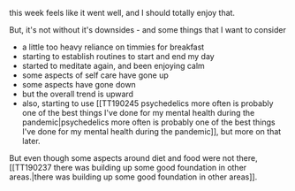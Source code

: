 this week feels like it went well, and I should totally enjoy that.

But, it's not without it's downsides - and some things that I want to consider

- a little too heavy reliance on timmies for breakfast 
- starting to establish routines to start and end my day
- started to meditate again, and been enjoying calm
- some aspects of self care have gone up
- some aspects have gone down
- but the overall trend is upward
- also, starting to use [[TT190245 psychedelics more often is probably one of the best things I've done for my mental health during the pandemic|psychedelics more often is probably one of the best things I've done for my mental health during the pandemic]], but more on that later.

But even though some aspects around diet and food were not there, [[TT190237 there was building up some good foundation in other areas.|there was building up some good foundation in other areas]].